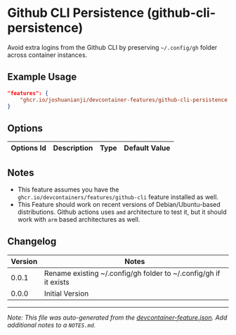 
# Github CLI Persistence (github-cli-persistence)

Avoid extra logins from the Github CLI by preserving `~/.config/gh` folder across container instances.

## Example Usage

```json
"features": {
    "ghcr.io/joshuanianji/devcontainer-features/github-cli-persistence:0": {}
}
```

## Options

| Options Id | Description | Type | Default Value |
|-----|-----|-----|-----|


## Notes

- This feature assumes you have the `ghcr.io/devcontainers/features/github-cli` feature installed as well. 
- This Feature should work on recent versions of Debian/Ubuntu-based distributions. Github actions uses `amd` architecture to test it, but it should work with `arm` based architectures as well.

## Changelog

| Version | Notes                                                            |
| ------- | ---------------------------------------------------------------- |
| 0.0.1   | Rename existing ~/.config/gh folder to ~/.config/gh if it exists |
| 0.0.0   | Initial Version                                                  |


---

_Note: This file was auto-generated from the [devcontainer-feature.json](https://github.com/joshuanianji/devcontainer-features/blob/main/src/github-cli-persistence/devcontainer-feature.json).  Add additional notes to a `NOTES.md`._

